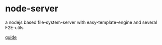 node-server
===========

a nodejs based file-system-server with easy-template-engine and several F2E-utils

<a href="http://shy2850.tk/nodeServer.html">guide</a>
